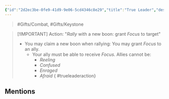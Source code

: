 ```yaml
---
{"id":"2d2ec3be-0fe9-41d9-9e06-5cd4346c8e29","title":"True Leader","description":"You can Rally to Focus targets.","publish":true,"date_created":"Friday, May 31st 2024, 9:52:01 pm","date_modified":"Monday, October 14th 2024, 2:22:12 am","editing_lock":true,"live_preview":true,"cssclasses":["mado-heading"],"PassFrontmatter":true}
---
```



> #Gifts/Combat, #Gifts/Keystone

> [!IMPORTANT] Action: "*Rally* with a new boon: grant *Focus* to target"
> - You may claim a new boon when rallying: You may grant *Focus* to an ally.
> 	- Your ally must be able to receive *Focus*. Allies cannot be:
> 		- *Reeling*
> 		- *Confused*
> 		- *Enraged*
> 		- *Afraid*
{ #trueleaderaction}


## Mentions


